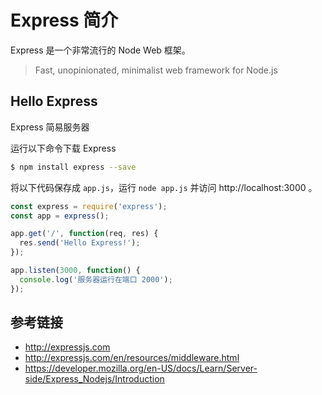 # Express 简介

Express 是一个非常流行的 Node Web 框架。

> Fast, unopinionated, minimalist web framework for Node.js

## Hello Express
Express 简易服务器

运行以下命令下载 Express
```bash
$ npm install express --save
```
将以下代码保存成 `app.js`，运行 `node app.js` 并访问 http://localhost:3000 。
```javascript
const express = require('express');
const app = express();

app.get('/', function(req, res) {
  res.send('Hello Express!');
});

app.listen(3000, function() {
  console.log('服务器运行在端口 2000');
});
```


## 参考链接
* http://expressjs.com
* http://expressjs.com/en/resources/middleware.html
* https://developer.mozilla.org/en-US/docs/Learn/Server-side/Express_Nodejs/Introduction
